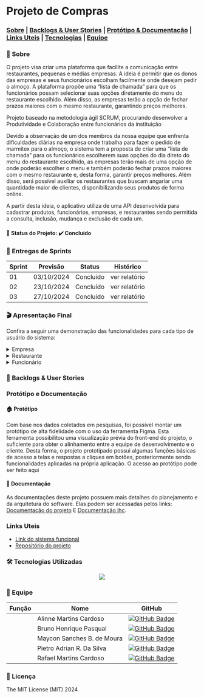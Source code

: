 # Projeto de Compras

### [Sobre](#sobre) | [Backlogs & User Stories](#backlogs-user-stories) | [Protótipo & Documentação](#prototipo-documentacao) | [Links Uteis](#links-uteis) | [Tecnologias](#tecnologias-utilizadas) | [Equipe](#equipe)

### 📑 Sobre

O projeto visa criar uma plataforma que facilite a comunicação entre restaurantes, pequenas e médias empresas. A ideia é permitir que os donos das empresas e seus funcionários escolham facilmente onde desejam pedir o almoço. A plataforma propõe uma “lista de chamada” para que os funcionários possam selecionar suas opções diretamente do menu do restaurante escolhido. Além disso, as empresas terão a opção de fechar prazos maiores com o mesmo restaurante, garantindo preços melhores.

Projeto baseado na metodologia ágil SCRUM, procurando desenvolver a Produtividade e Colaboração entre funcionários da instituição

Devido a observação de um dos membros da nossa equipe que enfrenta dificuldades diárias na empresa onde trabalha para fazer o pedido de marmitex para o almoço, o sistema tem a proposta de criar uma “lista de chamada” para os funcionários escolherem suas opções do dia direto do menu do restaurante escolhido, as empresas terão mais de uma opção de onde poderão escolher o menu e também poderão fechar prazos maiores com o mesmo restaurante e, desta forma, garantir preços melhores. Além disso, será possível auxiliar os restaurantes que buscam angariar uma quantidade maior de clientes, disponibilizando seus produtos de forma online.

A partir desta ideia, o aplicativo utiliza de uma API desenvolvida para cadastrar produtos, funcionários, empresas, e restaurantes sendo permitida a consulta, inclusão, mudança e exclusão de cada um.

#### 📌 Status do Projeto: ✔️ Concluído

### 🏁 Entregas de Sprints

| Sprint | Previsão | Status | Histórico |
| --- | --- | --- | --- |
| 01 | 03/10/2024 | Concluído | ver relatório |
| 02 | 23/10/2024 | Concluído | ver relatório |
| 03 | 27/10/2024 | Concluído | ver relatório |

### 🎬 Apresentação Final
Confira a seguir uma demonstração das funcionalidades para cada tipo de usuário do sistema:
<details>
  <summary>Empresa</summary>
  Tela da Empresa
</details>
<details>
  <summary>Restaurante</summary>
  Tela do Restaurante
</details>
<details>
  <summary>Funcionário</summary>
  Tela do Funcionário
</details>

### 👷 Backlogs & User Stories

### Protótipo e Documentação

#### 🏠 Protótipo

Com base nos dados coletados em pesquisas, foi possível montar um protótipo de alta fidelidade com o uso da ferramenta Figma. Esta ferramenta possibilitou uma visualização prévia do front-end do projeto, o suficiente para obter o alinhamento entre a equipe de desenvolvimento e o cliente. Desta forma, o projeto prototipado possui algumas funções básicas de acesso a telas e respostas a cliques em botões, posteriormente sendo funcionalidades aplicadas na própria aplicação. O acesso ao protótipo pode ser feito aqui

#### 📄 Documentação

As documentações deste projeto possuem mais detalhes do planejamento e da arquitetura do software. Elas podem ser acessadas pelos links: [Documentação do projeto](#) E [Documentação ihc](#).

### Links Uteis

* [Link do sistema funcional](#)
* [Repositório do projeto](#)

### 🛠️ Tecnologias Utilizadas
<p align="center">
  <a href="https://skillicons.dev">
    <img src="https://skillicons.dev/icons?i=html,css,ts,react,prisma,nodejs,mongodb,figma" />
  </a>
</p>

### 👥 Equipe

| Função | Nome | GitHub |
| --- | --- | --- |
|  | Alinne Martins Cardoso | [![GitHub Badge](https://img.shields.io/badge/-Alinne?style=for-the-badge&logo=github&logoColor=white&link=https://github.com/alinne-martins)](https://github.com/alinnecardoso) |
|  | Bruno Henrique Pasqual | [![GitHub Badge](https://img.shields.io/badge/-Bruno?style=for-the-badge&logo=github&logoColor=white&link=https://github.com/bruno-pasqual)](https://github.com/Bruno-Pasqual) |
| | Maycon Sanches B. de Moura | [![GitHub Badge](https://img.shields.io/badge/-Maycon?style=for-the-badge&logo=github&logoColor=white&link=https://github.com/maycon-moura)](https://github.com/MayconBasilio) |
| | Pietro Adrian R. Da Silva | [![GitHub Badge](https://img.shields.io/badge/-Pietro?style=for-the-badge&logo=github&logoColor=white&link=https://github.com/pietro-adrian)](https://github.com/pietro-adrian) |
| | Rafael Martins Cardoso | [![GitHub Badge](https://img.shields.io/badge/-Rafael?style=for-the-badge&logo=github&logoColor=white&link=https://github.com/rafael-martins)](https://github.com/rafacardoso17) |

### 🪪 Licença

The MIT License (MIT) 2024
